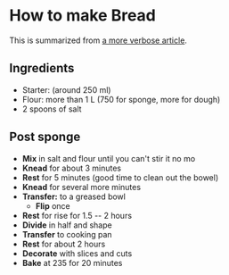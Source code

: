 How to make Bread
=================

This is summarized from [a more verbose article][1].

[1]: https://pinchmysalt.com/how-to-make-sourdough-bread/

Ingredients
-----------

- Starter: (around 250 ml)
- Flour: more than 1 L (750 for sponge, more for dough)
- 2 spoons of salt


Post sponge
-----------

- **Mix** in salt and flour until you can't stir it no mo
- **Knead** for about 3 minutes
- **Rest** for 5 minutes (good time to clean out the bowel)
- **Knead** for several more minutes
- **Transfer:** to a greased bowl
   - **Flip** once
- **Rest** for rise for 1.5 -- 2 hours
- **Divide** in half and shape
- **Transfer** to cooking pan
- **Rest** for about 2 hours
- **Decorate** with slices and cuts
- **Bake** at 235 for 20 minutes
